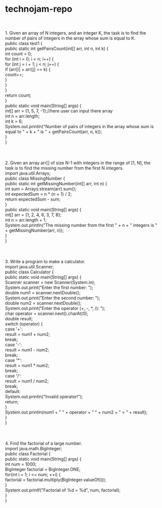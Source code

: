 # technojam-repo
<br>
<br>
1. Given an array of N integers, and an integer K, the task is to find the number of pairs of integers in the array whose sum is equal to K.
<br>
   public class test1 {
   <br>
    public static int getPairsCount(int[] arr, int n, int k) {
   <br>
        int count = 0;
   <br>
        for (int i = 0; i < n; i++) {
                            <br>
            for (int j = i + 1; j < n; j++) {
   <br>
                if (arr[i] + arr[j] == k) {
   <br>
                    count++;
   <br>
                }
   <br>
            }
   <br>
        }
   <br>
        return count;
   <br>
    }
<br>
    public static void main(String[] args) {
              <br>
        int[] arr = {1, 5, 7, -1};//here user can input there array
              <br>
        int n = arr.length;
              <br>
        int k = 6;
              <br>
        System.out.println("Number of pairs of integers in the array whose sum is equal to " + k + " is " + getPairsCount(arr, n, k));
              <br>
    }
              <br>
}
<br>
<br>
<br>
<br>
2. Given an array arr[] of size N-1 with integers in the range of [1, N], the task is to find the missing number from the first N integers.
              <br>
import java.util.Arrays;
<br>
public class MissingNumber {
<br>
    public static int getMissingNumber(int[] arr, int n) {
    <br>
        int sum = Arrays.stream(arr).sum();
        <br>
        int expectedSum = n * (n + 1) / 2;
        <br>
        return expectedSum - sum;
        <br>
    }
    <br>
    public static void main(String[] args) {
    <br>
        int[] arr = {1, 2, 4, 6, 3, 7, 8};
        <br>
        int n = arr.length + 1;
        <br>
        System.out.println("The missing number from the first " + n + " integers is " + getMissingNumber(arr, n));
        <br>
    }
    <br>
}
<br>
<br>
<br>
<br>
3. Write a program to make a calculator.
              <br>
import java.util.Scanner;
              <br>
public class Calculator {
<br>
    public static void main(String[] args) {
    <br>
        Scanner scanner = new Scanner(System.in);
        <br>
        System.out.print("Enter the first number: ");
        <br>
        double num1 = scanner.nextDouble();
        <br>
        System.out.print("Enter the second number: ");
        <br>
        double num2 = scanner.nextDouble();
        <br>
        System.out.print("Enter the operator (+, -, *, /): ");
        <br>
        char operator = scanner.next().charAt(0);
        <br>
        double result;
        <br>
        switch (operator) {
        <br>
            case '+':
            <br>
                result = num1 + num2;
                <br>
                break;
                <br>
            case '-':
            <br>
                result = num1 - num2;
                <br>
                break;
                <br>
            case '*':
            <br>
                result = num1 * num2;
                <br>
                break;
                <br>
            case '/':
            <br>
                result = num1 / num2;
                <br>
                break;
                <br>
            default:
            <br>
                System.out.println("Invalid operator!");
                <br>
                return;
                <br>
        }
        <br>
        System.out.println(num1 + " " + operator + " " + num2 + " = " + result);
        <br>
    }
    <br>
}
<br>
<br>
<br>
<br>
4. Find the factorial of a large number.
<br>
import java.math.BigInteger;
<br>
public class Factorial {
<br>
    public static void main(String[] args) {
    <br>
        int num = 1000;
        <br>
        BigInteger factorial = BigInteger.ONE;
        <br>
        for(int i = 1; i <= num; ++i) {
        <br>
            factorial = factorial.multiply(BigInteger.valueOf(i));
            <br>
        }
        <br>
        System.out.printf("Factorial of %d = %d", num, factorial);
        <br>
    }
    <br>
}
<br>
<br>
<br>
<br>
